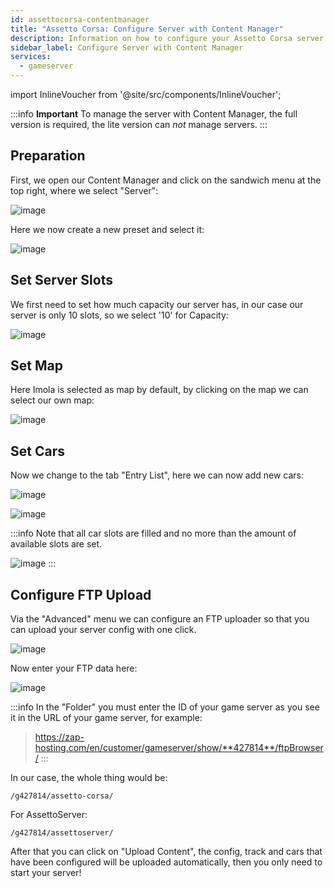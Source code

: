 ```yaml
---
id: assettocorsa-contentmanager
title: "Assetto Corsa: Configure Server with Content Manager"
description: Information on how to configure your Assetto Corsa server from ZAP-Hosting using the Content Manager - ZAP-Hosting.com documentation
sidebar_label: Configure Server with Content Manager
services:
  - gameserver
---
```


import InlineVoucher from '@site/src/components/InlineVoucher';

:::info
**Important** To manage the server with Content Manager, the full version is required, the lite version can *not* manage servers.
:::

<InlineVoucher />


## Preparation

First, we open our Content Manager and click on the sandwich menu at the top right, where we select "Server":

![image](https://user-images.githubusercontent.com/13604413/159136989-b4cfb732-072d-472d-bb8b-8abe97508107.png)

Here we now create a new preset and select it:

![image](https://user-images.githubusercontent.com/13604413/159136995-7994802f-4902-47c2-bdde-97187e7ccbf0.png)

## Set Server Slots

We first need to set how much capacity our server has, in our case our server is only 10 slots, so we select '10' for Capacity:

![image](https://user-images.githubusercontent.com/13604413/159137001-22301dbb-838a-46dc-a24c-ebdf903b1768.png)

## Set Map

Here Imola is selected as map by default, by clicking on the map we can select our own map:

![image](https://user-images.githubusercontent.com/13604413/159137008-d2e5e0ef-d3df-402e-9611-66b93b4916fb.png)



## Set Cars

Now we change to the tab "Entry List", here we can now add new cars:


![image](https://user-images.githubusercontent.com/13604413/159137029-f4dcf8ef-c3f6-4428-bb1e-27315637c36a.png)


![image](https://user-images.githubusercontent.com/13604413/159137034-22cb04a5-17a4-4c39-9697-c65fdac44561.png)


:::info
Note that all car slots are filled and no more than the amount of available slots are set.

![image](https://user-images.githubusercontent.com/13604413/159137039-17947b65-947a-4276-b681-0a7f27b49e3e.png)
:::

## Configure FTP Upload

Via the "Advanced" menu we can configure an FTP uploader so that you can upload your server config with one click.

![image](https://user-images.githubusercontent.com/13604413/159137074-ab04ba8b-29af-499f-a938-f611c6046cce.png)


Now enter your FTP data here:

![image](https://user-images.githubusercontent.com/13604413/159137117-597633df-d277-4ae6-b5bc-e155b4fbdf30.png)

:::info
In the "Folder" you must enter the ID of your game server as you see it in the URL of your game server, for example:

> https://zap-hosting.com/en/customer/gameserver/show/**427814**/ftpBrowser/
:::

In our case, the whole thing would be:

```
/g427814/assetto-corsa/
```

For AssettoServer: 

```
/g427814/assettoserver/
```

After that you can click on "Upload Content", the config, track and cars that have been configured will be uploaded automatically, then you only need to start your server!
